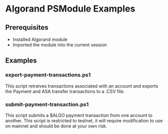 # Algorand PSModule Examples

## Prerequisites

* Installed Algorand module
* Imported the module into the current session

## Examples

### export-payment-transactions.ps1
This script retreives transactions associated with an account and exports the Payment and ASA transfer transactions to a .CSV file.

### submit-payment-transaction.ps1
This script submits a $ALGO payment transaction from one account to another. This script is restricted to testnet, it will require modification to use on mainnet and should be done at your own risk.